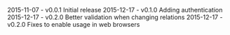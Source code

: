 2015-11-07 - v0.0.1 Initial release
2015-12-17 - v0.1.0 Adding authentication
2015-12-17 - v0.2.0 Better validation when changing relations
2015-12-17 - v0.2.0 Fixes to enable usage in web browsers

